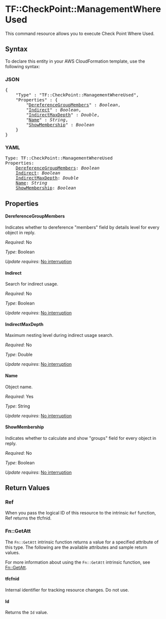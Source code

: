 # TF::CheckPoint::ManagementWhereUsed

This command resource allows you to execute Check Point Where Used.

## Syntax

To declare this entity in your AWS CloudFormation template, use the following syntax:

### JSON

<pre>
{
    "Type" : "TF::CheckPoint::ManagementWhereUsed",
    "Properties" : {
        "<a href="#dereferencegroupmembers" title="DereferenceGroupMembers">DereferenceGroupMembers</a>" : <i>Boolean</i>,
        "<a href="#indirect" title="Indirect">Indirect</a>" : <i>Boolean</i>,
        "<a href="#indirectmaxdepth" title="IndirectMaxDepth">IndirectMaxDepth</a>" : <i>Double</i>,
        "<a href="#name" title="Name">Name</a>" : <i>String</i>,
        "<a href="#showmembership" title="ShowMembership">ShowMembership</a>" : <i>Boolean</i>
    }
}
</pre>

### YAML

<pre>
Type: TF::CheckPoint::ManagementWhereUsed
Properties:
    <a href="#dereferencegroupmembers" title="DereferenceGroupMembers">DereferenceGroupMembers</a>: <i>Boolean</i>
    <a href="#indirect" title="Indirect">Indirect</a>: <i>Boolean</i>
    <a href="#indirectmaxdepth" title="IndirectMaxDepth">IndirectMaxDepth</a>: <i>Double</i>
    <a href="#name" title="Name">Name</a>: <i>String</i>
    <a href="#showmembership" title="ShowMembership">ShowMembership</a>: <i>Boolean</i>
</pre>

## Properties

#### DereferenceGroupMembers

Indicates whether to dereference "members" field by details level for every object in reply.

_Required_: No

_Type_: Boolean

_Update requires_: [No interruption](https://docs.aws.amazon.com/AWSCloudFormation/latest/UserGuide/using-cfn-updating-stacks-update-behaviors.html#update-no-interrupt)

#### Indirect

Search for indirect usage.

_Required_: No

_Type_: Boolean

_Update requires_: [No interruption](https://docs.aws.amazon.com/AWSCloudFormation/latest/UserGuide/using-cfn-updating-stacks-update-behaviors.html#update-no-interrupt)

#### IndirectMaxDepth

Maximum nesting level during indirect usage search.

_Required_: No

_Type_: Double

_Update requires_: [No interruption](https://docs.aws.amazon.com/AWSCloudFormation/latest/UserGuide/using-cfn-updating-stacks-update-behaviors.html#update-no-interrupt)

#### Name

Object name.

_Required_: Yes

_Type_: String

_Update requires_: [No interruption](https://docs.aws.amazon.com/AWSCloudFormation/latest/UserGuide/using-cfn-updating-stacks-update-behaviors.html#update-no-interrupt)

#### ShowMembership

Indicates whether to calculate and show "groups" field for every object in reply.

_Required_: No

_Type_: Boolean

_Update requires_: [No interruption](https://docs.aws.amazon.com/AWSCloudFormation/latest/UserGuide/using-cfn-updating-stacks-update-behaviors.html#update-no-interrupt)

## Return Values

### Ref

When you pass the logical ID of this resource to the intrinsic `Ref` function, Ref returns the tfcfnid.

### Fn::GetAtt

The `Fn::GetAtt` intrinsic function returns a value for a specified attribute of this type. The following are the available attributes and sample return values.

For more information about using the `Fn::GetAtt` intrinsic function, see [Fn::GetAtt](https://docs.aws.amazon.com/AWSCloudFormation/latest/UserGuide/intrinsic-function-reference-getatt.html).

#### tfcfnid

Internal identifier for tracking resource changes. Do not use.

#### Id

Returns the <code>Id</code> value.

